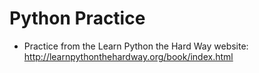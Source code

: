 # Python Practice

* Practice from the Learn Python the Hard Way website: http://learnpythonthehardway.org/book/index.html
